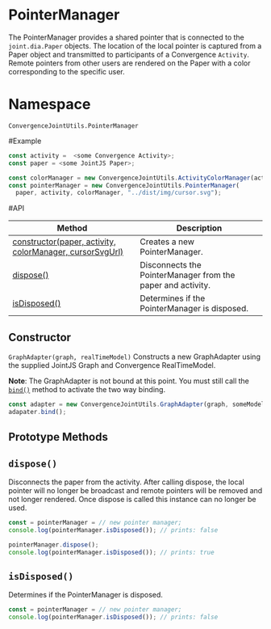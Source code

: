 # PointerManager

The PointerManager provides a shared pointer that is connected to the `joint.dia.Paper` objects.  The location of the local pointer is captured from a Paper object and transmitted to participants of a Convergence `Activity`. Remote pointers from other users are rendered on the Paper with a color corresponding to the specific user.

# Namespace

`ConvergenceJointUtils.PointerManager`

#Example

```JavaScript
const activity =  <some Convergence Activity>;
const paper = <some JointJS Paper>;

const colorManager = new ConvergenceJointUtils.ActivityColorManager(activity);
const pointerManager = new ConvergenceJointUtils.PointerManager(
  paper, activity, colorManager, "../dist/img/cursor.svg");

```

#API

| Method  | Description |
| ------------- | ------------- |
| [constructor(paper, activity, colorManager, cursorSvgUrl)](#constructor)  | Creates a new PointerManager.  |
| [dispose()](#dispose) | Disconnects the PointerManager from the paper and activity. |
| [isDisposed()](#isDisposed) | Determines if the PointerManager is disposed. |


## Constructor
<a name="constructor"></a>
`GraphAdapter(graph, realTimeModel)`
Constructs a new GraphAdapter using the supplied JointJS Graph and Convergence RealTimeModel.

**Note**: The GraphAdapter is not bound at this point. You must still call the [`bind()`](#bind) method to activate the two way binding.

```JavaScript
const adapter = new ConvergenceJointUtils.GraphAdapter(graph, someModel);
adapater.bind();
```

## Prototype Methods
<a name="dispose"></a>
## `dispose()`

Disconnects the paper from the activity. After calling dispose, the local pointer will no longer be broadcast and remote pointers will be removed and not longer rendered. Once dispose is called this instance can no longer be used.

```JavaScript
const = pointerManager = // new pointer manager;
console.log(pointerManager.isDisposed()); // prints: false

pointerManager.dispose();
console.log(pointerManager.isDisposed()); // prints: true
```

<a name="idDisposed"></a>
## `isDisposed()`

Determines if the PointerManager is disposed.

```JavaScript
const = pointerManager = // new pointer manager;
console.log(pointerManager.isDisposed()); // prints: false
```
